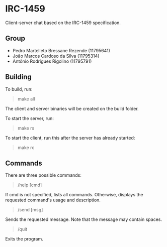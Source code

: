 # IRC-1459

Client-server chat based on the IRC-1459 specification.

## Group

 - Pedro Martelleto Bressane Rezende (11795641)
 - João Marcos Cardoso da Silva (11795314)
 - Antônio Rodrigues Rigolino (11795791)
 
## Building

To build, run:

> make all

The client and server binaries will be created on the build folder.

To start the server, run:

> make rs

To start the client, run this after the server has already started:

> make rc

## Commands

There are three possible commands:

> /help [cmd]

If cmd is not specified, lists all commands. Otherwise, displays the requested command's usage and description.

> /send [msg]

Sends the requested message. Note that the message may contain spaces.

> /quit

Exits the program.
